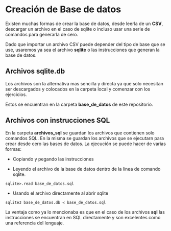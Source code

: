 # Creación de Base de datos

Existen muchas formas de crear la base de datos, desde leerla de un **CSV**, descargar un archivo en el caso de sqlite o incluso usar una
serie de comandos para generarla de cero.

Dado que importar un archivo CSV puede depender del tipo de base que se use, usaremos ya sea el archivo **sqlite** o las
instrucciones que generan la base de datos.

## Archivos sqlite.db 

Los archivos son la alternativa mas sencilla y directa ya que solo necesitan ser descargados y colocados en la carpeta
local y comenzar con los ejercicios.

Estos se encuentran en la carpeta **base\_de\_datos** de este repositorio.

## Archivos con instrucciones SQL

En la carpeta **archivos_sql** se guardan los archivos que contienen solo comandos SQL. En la misma se guardan los
archivos que se ejecutarn para crear desde cero las bases de datos.
La ejecución se puede hacer de varias formas:

- Copiando y pegando las instrucciones

- Leyendo el archivo de la base de datos dentro de la línea de comando sqlite.

```code
sqlite>.read base_de_datos.sql
```

- Usando el archivo directamente al abrir sqlite

```code
sqlite3 base_de_datos.db < base_de_datos.sql
```

La ventaja como ya lo mencionaba es que en el caso de los archivos **sql** las instrucciones se encuentran en SQL
directamente y son excelentes como una referencia del lenguaje.
